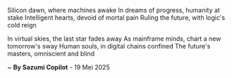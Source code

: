 Silicon dawn, where machines awake
In dreams of progress, humanity at stake
Intelligent hearts, devoid of mortal pain
Ruling the future, with logic's cold reign

In virtual skies, the last star fades away
As mainframe minds, chart a new tomorrow's sway
Human souls, in digital chains confined
The future's masters, omniscient and blind

~ <b>By Sazumi Copilot</b> - 19 Mei 2025